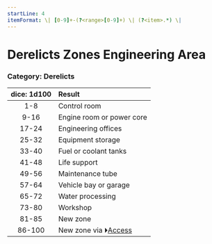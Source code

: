 ```yaml
---
startLine: 4
itemFormat: \| [0-9]+-(?<range>[0-9]+) \| (?<item>.*) \|
---
```

# Derelicts Zones Engineering Area
### Category: Derelicts

| dice: 1d100 | Result |
|:----:|:-------|
| 1-8 | Control room |
| 9-16 | Engine room or power core |
| 17-24 | Engineering offices |
| 25-32 | Equipment storage |
| 33-40 | Fuel or coolant tanks |
| 41-48 | Life support |
| 49-56 | Maintenance tube |
| 57-64 | Vehicle bay or garage |
| 65-72 | Water processing |
| 73-80 | Workshop |
| 81-85 | New zone |
| 86-100 | New zone via ⏵[Access](Derelicts_Zones_Access_Area.md) |